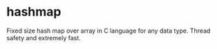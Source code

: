 # hashmap
Fixed size hash map over array in C language for any data type. Thread safety and extremely fast.
